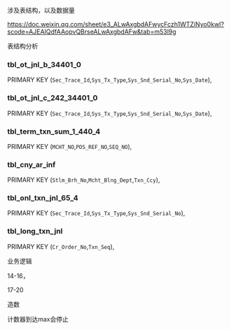 涉及表结构，以及数据量

https://doc.weixin.qq.com/sheet/e3_ALwAxgbdAFwycFczh1WTZiNyo0kwI?scode=AJEAIQdfAAopvQBrseALwAxgbdAFw&tab=m53l9g



表结构分析

### tbl_ot_jnl_b_34401_0



  PRIMARY KEY (`Sec_Trace_Id`,`Sys_Tx_Type`,`Sys_Snd_Serial_No`,`Sys_Date`),



### tbl_ot_jnl_c_242_34401_0

  PRIMARY KEY (`Sec_Trace_Id`,`Sys_Tx_Type`,`Sys_Snd_Serial_No`,`Sys_Date`),

### tbl_term_txn_sum_1_440_4

  PRIMARY KEY (`MCHT_NO`,`POS_REF_NO`,`SEQ_NO`),

### tbl_cny_ar_inf

  PRIMARY KEY (`Stlm_Brh_No`,`Mcht_Blng_Dept`,`Txn_Ccy`),

### tbl_onl_txn_jnl_65_4

  PRIMARY KEY (`Sec_Trace_Id`,`Sys_Tx_Type`,`Sys_Snd_Serial_No`),

### tbl_long_txn_jnl

  PRIMARY KEY (`Cr_Order_No`,`Txn_Seq`),





业务逻辑





14-16，

17-20









造数













计数器到达max会停止

